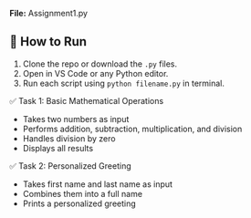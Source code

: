 **File:** Assignment1.py


## 💾 How to Run

1. Clone the repo or download the `.py` files.
2. Open in VS Code or any Python editor.
3. Run each script using `python filename.py` in terminal.

✅ Task 1: Basic Mathematical Operations

- Takes two numbers as input
- Performs addition, subtraction, multiplication, and division
- Handles division by zero
- Displays all results

✅ Task 2: Personalized Greeting

- Takes first name and last name as input
- Combines them into a full name
- Prints a personalized greeting
